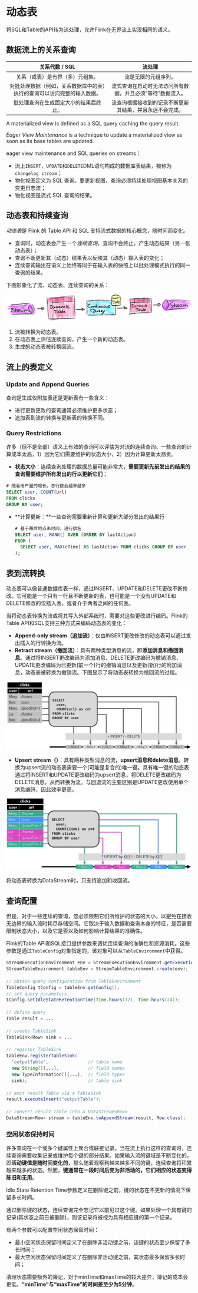 # 动态表

将SQL和Table的API转为流处理，允许Flink在无界流上实现相同的语义。

## 数据流上的关系查询

|                        关系代数 / SQL                        |                           流处理                           |
| :----------------------------------------------------------: | :--------------------------------------------------------: |
|               关系（或表）是有界（多）元组集。               |                    流是无限的元组序列。                    |
| 对批处理数据（例如，关系数据库中的表）执行的查询可以访问完整的输入数据。 | 流式查询在启动时无法访问所有数据，并且必须“等待”数据流入。 |
|            批处理查询在生成固定大小的结果后终止。            |  流查询根据接收到的记录不断更新其结果，并且永远不会完成。  |

 A materialized view is defined as a SQL query caching the query result.

*Eager View Maintenance* is a technique to update a materialized view as soon as its base tables are updated.



eager view maintenance and SQL queries on streams：

- 流上`INSERT`，`UPDATE`和`DELETE`DML语句构成的数据库表结果，被称为`changelog stream`；
- 物化视图定义为 SQL 查询。要更新视图，查询必须持续处理视图基本关系的变更日志流；
- 物化视图是流式 SQL 查询的结果。



## 动态表和持续查询

*动态表*是 Flink 的 Table API 和 SQL 支持流式数据的核心概念，随时间而变化。

- 查询时，动态表会产生一个*连续查询*，查询不会终止，产生动态结果（另一张动态表）；
- 查询不断更新其（动态）结果表以反映其（动态）输入表的变化；
- 连续查询输出在语义上始终等同于在输入表的快照上以批处理模式执行的同一查询的结果。



下图形象化了流、动态表、连续查询的关系：

![动态表](pics/stream-query-stream.png)

1. 流被转换为动态表。
2. 在动态表上评估连续查询，产生一个新的动态表。
3. 生成的动态表被转换回流。



## 流上的表定义

### Update and Append Queries

查询是生成仅附加表还是更新表有一些含义：

- 进行更新更改的查询通常必须维护更多状态；
- 追加表到流的转换与更新表的转换不同。

### Query Restrictions

许多（但不是全部）语义上有效的查询可以评估为对流的连续查询。一些查询的计算成本太高，1）因为它们需要维护的状态大小，2）因为计算更新太昂贵。

-  **状态大小**：连续查询处理的数据总量可能非常大，**需要更新先前发出的结果的查询需要维护所有发出的行以更新它们**；

  ```sql
  # 随着用户量的增长，总行数会越来越多
  SELECT user, COUNT(url)
  FROM clicks
  GROUP BY user;
  ```

- **计算更新：**一些查询需要重新计算和更新大部分发出的结果行

  ```sql
  # 基于最后的点击时间，进行排名
  SELECT user, RANK() OVER (ORDER BY lastAction)
  FROM (
    SELECT user, MAX(cTime) AS lastAction FROM clicks GROUP BY user
  );
  ```



## 表到流转换

动态表可以像普通数据库表一样，通过INSERT、UPDATE和DELETE更改不断修改。它可能是一个只有一行且不断更新的表，也可能是一个没有UPDATE和DELETE修改的仅插入表，或者介于两者之间的任何表。

当将动态表转换为流或将其写入外部系统时，需要对这些更改进行编码。Flink的Table API和SQL支持三种方式来编码动态表的变化：

- **Append-only stream（追加流）**：仅由INSERT更改修改的动态表可以通过发出插入的行转换为流。
- **Retract stream（撤回流）**：具有两种类型消息的流，即**添加消息和撤回消息**。通过将INSERT更改编码为添加消息、DELETE更改编码为撤销消息、UPDATE更改编码为已更新(前一个)行的撤销消息以及更新(新)行的附加消息，动态表被转换为撤销流。下图显示了将动态表转换为缩回流的过程。

<img src="pics/undo-redo-mode.png" alt="Dynamic tables" style="zoom:50%;" />

- **Upsert stream（）**：具有两种类型消息的流，**upsert消息和delete消息**。转换为upsert流的动态表需要一个(可能是复合的)唯一键。具有唯一键的动态表通过将INSERT和UPDATE更改编码为upsert消息，将DELETE更改编码为DELETE消息，从而转换为流。与回退流的主要区别是UPDATE更改使用单个消息编码，因此效率更高。

<img src="pics/redo-mode.png" alt="Dynamic tables" style="zoom:50%;" />

将动态表转换为DataStream时，只支持追加和收回流。



## 查询配置

但是，对于一些连续的查询，您必须限制它们所维护的状态的大小，以避免在接收无边界的输入流时耗尽存储空间。它取决于输入数据和查询本身的特征，是否需要限制状态大小，以及它是否以及如何影响计算结果的准确性。

Flink的Table API和SQL接口提供参数来调优连续查询的准确性和资源消耗。这些参数是通过`TableConfig`对象指定的，该对象可以从`TableEnvironment`中获得。

```java
StreamExecutionEnvironment env = StreamExecutionEnvironment.getExecutionEnvironment();
StreamTableEnvironment tableEnv = StreamTableEnvironment.create(env);

// obtain query configuration from TableEnvironment
TableConfig tConfig = tableEnv.getConfig();
// set query parameters
tConfig.setIdleStateRetentionTime(Time.hours(12), Time.hours(24));

// define query
Table result = ...

// create TableSink
TableSink<Row> sink = ...

// register TableSink
tableEnv.registerTableSink(
  "outputTable",               // table name
  new String[]{...},           // field names
  new TypeInformation[]{...},  // field types
  sink);                       // table sink

// emit result Table via a TableSink
result.executeInsert("outputTable");

// convert result Table into a DataStream<Row>
DataStream<Row> stream = tableEnv.toAppendStream(result, Row.class);
```

### 空闲状态保持时间

许多查询在一个或多个键属性上聚合或联接记录。当在流上执行这样的查询时，连续查询需要收集记录或维护每个键的部分结果。如果输入流的键域是不断变化的，即**活动键值是随时间变化的**，那么随着观察到越来越多不同的键，连续查询将积累越来越多的状态。然而，**键通常在一段时间后变为非活动的，它们相应的状态变得陈旧和无用**。

Idle State Retention Time参数定义在删除键之前，键的状态在不更新的情况下保留多长时间。

通过删除键的状态，连续查询完全忘记它以前见过这个键。如果处理一个具有键的记录(其状态之前已被删除)，则该记录将被视为具有相应键的第一个记录。

有两个参数可以配置空闲状态保留时间：

- 最小空闲状态保留时间定义了在删除非活动键之前，该键的状态至少保留了多长时间；
- 最大空闲状态保留时间定义了在删除非活动键之前，其状态最多保留多长时间；

清理状态需要额外的簿记，对于minTime和maxTime的较大差异，簿记的成本会更低。**“minTime”与“maxTime”的时间差至少为5分钟**。